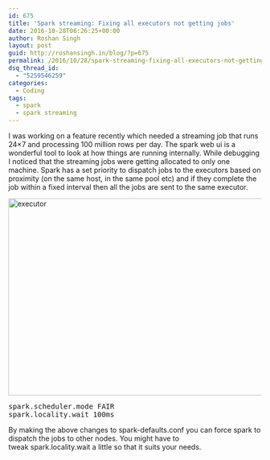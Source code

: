 ```yaml
---
id: 675
title: 'Spark streaming: Fixing all executors not getting jobs'
date: 2016-10-28T06:26:25+00:00
author: Roshan Singh
layout: post
guid: http://roshansingh.in/blog/?p=675
permalink: /2016/10/28/spark-streaming-fixing-all-executors-not-getting-jobs/
dsq_thread_id:
  - "5259546259"
categories:
  - Coding
tags:
  - spark
  - spark streaming
---
```

I was working on a feature recently which needed a streaming job that runs 24&#215;7 and processing 100 million rows per day. The spark web ui is a wonderful tool to look at how things are running internally. While debugging I noticed that the streaming jobs were getting allocated to only one machine. Spark has a set priority to dispatch jobs to the executors based on proximity (on the same host, in the same pool etc) and if they complete the job within a fixed interval then all the jobs are sent to the same executor.

<a href="http://roshansingh.in/2016/10/28/spark-streaming-fixing-all-executors-not-getting-jobs/executor/#main" rel="attachment wp-att-683"><img class="wp-image-683 aligncenter" src="http://roshansingh.in/wp-content/uploads/2016/10/executor-300x145.png" alt="executor" width="811" height="392" srcset="http://roshansingh.in/wp-content/uploads/2016/10/executor-300x145.png 300w, http://roshansingh.in/wp-content/uploads/2016/10/executor-768x371.png 768w, http://roshansingh.in/wp-content/uploads/2016/10/executor-1024x494.png 1024w, http://roshansingh.in/wp-content/uploads/2016/10/executor.png 1349w" sizes="(max-width: 811px) 100vw, 811px" /></a>

<pre>spark.scheduler.mode FAIR
spark.locality.wait 100ms</pre>

By making the above changes to spark-defaults.conf you can force spark to dispatch the jobs to other nodes. You might have to tweak spark.locality.wait a little so that it suits your needs.